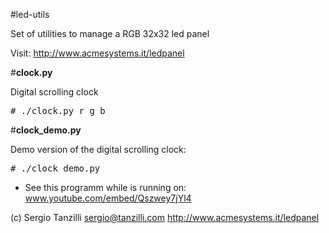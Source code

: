#led-utils

Set of utilities to manage a RGB 32x32 led panel

Visit: http://www.acmesystems.it/ledpanel

#__clock.py__

Digital scrolling clock

<pre>
# ./clock.py r g b
</pre>

#__clock_demo.py__ 

Demo version of the digital scrolling clock:

<pre>
# ./clock_demo.py
</pre>

* See this programm while is running on: www.youtube.com/embed/Qszwey7jYl4

(c) Sergio Tanzilli
sergio@tanzilli.com
http://www.acmesystems.it/ledpanel
